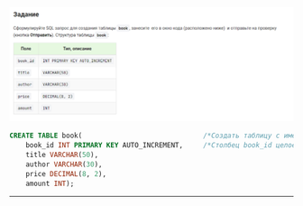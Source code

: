 


<img src="../art/1.1.4.task.png" alt="solution" >
  

```sql 
CREATE TABLE book(                              /*Создать таблицу с именем book:*/
    book_id INT PRIMARY KEY AUTO_INCREMENT,     /*Столбец book_id целое число атоматическое заполнение:*/
    title VARCHAR(50),
    author VARCHAR(30),
    price DECIMAL(8, 2),
    amount INT);
```

---


